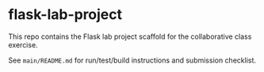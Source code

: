 # flask-lab-project

This repo contains the Flask lab project scaffold for the collaborative class exercise.

See `main/README.md` for run/test/build instructions and submission checklist.
